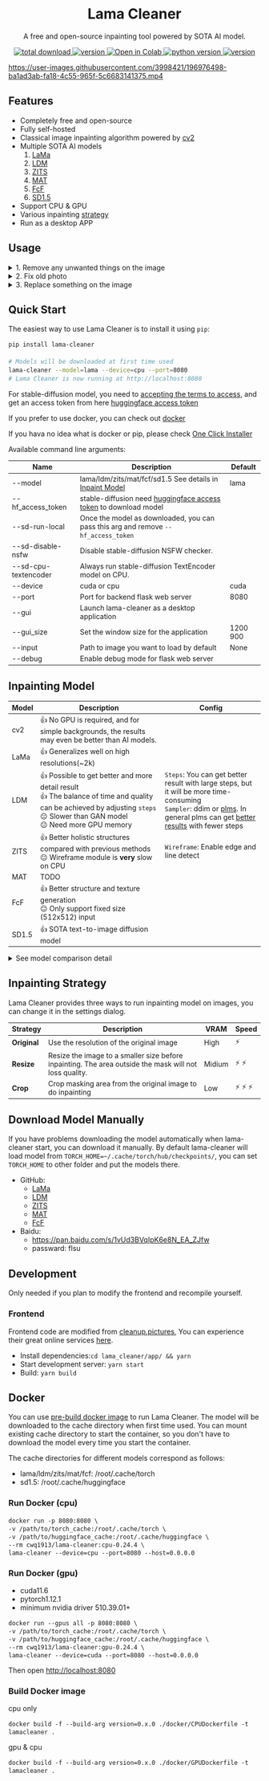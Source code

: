 <h1 align="center">Lama Cleaner</h1>
<p align="center">A free and open-source inpainting tool powered by SOTA AI model.</p>

<p align="center">
  <a href="https://github.com/Sanster/lama-cleaner">
    <img alt="total download" src="https://pepy.tech/badge/lama-cleaner" />
  </a>
  <a href="https://pypi.org/project/lama-cleaner/">
    <img alt="version" src="https://img.shields.io/pypi/v/lama-cleaner" />
  </a>
  <a href="https://colab.research.google.com/drive/1e3ZkAJxvkK3uzaTGu91N9TvI_Mahs0Wb?usp=sharing">
    <img alt="Open in Colab" src="https://colab.research.google.com/assets/colab-badge.svg" />
  </a>
  <a href="https://www.python.org/downloads/">
    <img alt="python version" src="https://img.shields.io/badge/python-3.7+-blue.svg" />
  </a>
  <a href="https://hub.docker.com/r/cwq1913/lama-cleaner">
    <img alt="version" src="https://img.shields.io/docker/pulls/cwq1913/lama-cleaner" />
  </a>
</p>

https://user-images.githubusercontent.com/3998421/196976498-ba1ad3ab-fa18-4c55-965f-5c6683141375.mp4

## Features

- Completely free and open-source
- Fully self-hosted
- Classical image inpainting algorithm powered by [cv2](https://docs.opencv.org/3.4/df/d3d/tutorial_py_inpainting.html)
- Multiple SOTA AI models
  1. [LaMa](https://github.com/saic-mdal/lama)
  1. [LDM](https://github.com/CompVis/latent-diffusion)
  1. [ZITS](https://github.com/DQiaole/ZITS_inpainting)
  1. [MAT](https://github.com/fenglinglwb/MAT)
  1. [FcF](https://github.com/SHI-Labs/FcF-Inpainting)
  1. [SD1.5](https://github.com/runwayml/stable-diffusion)
- Support CPU & GPU
- Various inpainting [strategy](#inpainting-strategy)
- Run as a desktop APP

## Usage

<details>
<summary>1. Remove any unwanted things on the image</summary>

| Usage                  | Before                                        | After                                               |
| ---------------------- | --------------------------------------------- | --------------------------------------------------- |
| Remove unwanted things | ![unwant_object2](./assets/unwant_object.jpg) | ![unwant_object2](./assets/unwant_object_clean.jpg) |
| Remove unwanted person | ![unwant_person](./assets/unwant_person.jpg)  | ![unwant_person](./assets/unwant_person_clean.jpg)  |
| Remove Text            | ![text](./assets/unwant_text.jpg)             | ![text](./assets/unwant_text_clean.jpg)             |
| Remove watermark       | ![watermark](./assets/watermark.jpg)          | ![watermark_clean](./assets/watermark_cleanup.jpg)  |

</details>

<details>
<summary>2. Fix old photo</summary>

| Usage         | Before                              | After                                           |
| ------------- | ----------------------------------- | ----------------------------------------------- |
| Fix old photo | ![oldphoto](./assets/old_photo.jpg) | ![oldphoto_clean](./assets/old_photo_clean.jpg) |

</details>

<details>
<summary>3. Replace something on the image </summary>

| Usage                  | Before                   | After                                                          |
| ---------------------- | ------------------------ | -------------------------------------------------------------- |
| Text Driven Inpainting | ![dog](./assets/dog.jpg) | Prompt: a fox sitting on a bench<br/> ![fox](./assets/fox.jpg) |

</details>

## Quick Start

The easiest way to use Lama Cleaner is to install it using `pip`:

```bash
pip install lama-cleaner

# Models will be downloaded at first time used
lama-cleaner --model=lama --device=cpu --port=8080
# Lama Cleaner is now running at http://localhost:8080
```

For stable-diffusion model, you need to [accepting the terms to access](https://huggingface.co/runwayml/stable-diffusion-inpainting), and
get an access token from here [huggingface access token](https://huggingface.co/docs/hub/security-tokens)

If you prefer to use docker, you can check out [docker](#docker)

If you hava no idea what is docker or pip, please check [One Click Installer](./scripts/README.md)

Available command line arguments:

| Name                 | Description                                                                                                         | Default  |
| -------------------- | ------------------------------------------------------------------------------------------------------------------- | -------- |
| --model              | lama/ldm/zits/mat/fcf/sd1.5 See details in [Inpaint Model](#inpainting-model)                                       | lama     |
| --hf_access_token    | stable-diffusion need [huggingface access token](https://huggingface.co/docs/hub/security-tokens) to download model |          |
| --sd-run-local       | Once the model as downloaded, you can pass this arg and remove `--hf_access_token`                                  |          |
| --sd-disable-nsfw    | Disable stable-diffusion NSFW checker.                                                                              |          |
| --sd-cpu-textencoder | Always run stable-diffusion TextEncoder model on CPU.                                                               |          |
| --device             | cuda or cpu                                                                                                         | cuda     |
| --port               | Port for backend flask web server                                                                                   | 8080     |
| --gui                | Launch lama-cleaner as a desktop application                                                                        |          |
| --gui_size           | Set the window size for the application                                                                             | 1200 900 |
| --input              | Path to image you want to load by default                                                                           | None     |
| --debug              | Enable debug mode for flask web server                                                                              |          |

## Inpainting Model

| Model | Description                                                                                                                                                                                                            | Config                                                                                                                                                                                                                                                                            |
| ----- | ---------------------------------------------------------------------------------------------------------------------------------------------------------------------------------------------------------------------- | --------------------------------------------------------------------------------------------------------------------------------------------------------------------------------------------------------------------------------------------------------------------------------- |
| cv2   | :+1: No GPU is required, and for simple backgrounds, the results may even be better than AI models.                                                                                                                    |                                                                                                                                                                                                                                                                                   |
| LaMa  | :+1: Generalizes well on high resolutions(~2k)<br/>                                                                                                                                                                    |                                                                                                                                                                                                                                                                                   |
| LDM   | :+1: Possible to get better and more detail result <br/> :+1: The balance of time and quality can be achieved by adjusting `steps` <br/> :neutral_face: Slower than GAN model<br/> :neutral_face: Need more GPU memory | `Steps`: You can get better result with large steps, but it will be more time-consuming <br/> `Sampler`: ddim or [plms](https://arxiv.org/abs/2202.09778). In general plms can get [better results](https://github.com/Sanster/lama-cleaner/releases/tag/0.13.0) with fewer steps |
| ZITS  | :+1: Better holistic structures compared with previous methods <br/> :neutral_face: Wireframe module is **very** slow on CPU                                                                                           | `Wireframe`: Enable edge and line detect                                                                                                                                                                                                                                          |
| MAT   | TODO                                                                                                                                                                                                                   |                                                                                                                                                                                                                                                                                   |
| FcF   | :+1: Better structure and texture generation <br/> :neutral_face: Only support fixed size (512x512) input                                                                                                              |                                                                                                                                                                                                                                                                                   |
| SD1.5 | :+1: SOTA text-to-image diffusion model                                                                                                                                                                                |                                                                                                                                                                                                                                                                                   |

<details>
<summary> See model comparison detail</summary>

**LaMa vs LDM**

| Original Image                                                                                                                            | LaMa                                                                                                                                                   | LDM                                                                                                                                                   |
| ----------------------------------------------------------------------------------------------------------------------------------------- | ------------------------------------------------------------------------------------------------------------------------------------------------------ | ----------------------------------------------------------------------------------------------------------------------------------------------------- |
| ![photo-1583445095369-9c651e7e5d34](https://user-images.githubusercontent.com/3998421/156923525-d6afdec3-7b98-403f-ad20-88ebc6eb8d6d.jpg) | ![photo-1583445095369-9c651e7e5d34_cleanup_lama](https://user-images.githubusercontent.com/3998421/156923620-a40cc066-fd4a-4d85-a29f-6458711d1247.png) | ![photo-1583445095369-9c651e7e5d34_cleanup_ldm](https://user-images.githubusercontent.com/3998421/156923652-0d06c8c8-33ad-4a42-a717-9c99f3268933.png) |

**LaMa vs ZITS**

| Original Image                                                                                                         | ZITS                                                                                                                       | LaMa                                                                                                                       |
| ---------------------------------------------------------------------------------------------------------------------- | -------------------------------------------------------------------------------------------------------------------------- | -------------------------------------------------------------------------------------------------------------------------- |
| ![zits_original](https://user-images.githubusercontent.com/3998421/180464918-eb13ebfb-8718-461c-9e8b-7f6d8bb7a84f.png) | ![zits_compare_zits](https://user-images.githubusercontent.com/3998421/180464914-4db722c9-047f-48fe-9bb4-916ba09eb5c6.png) | ![zits_compare_lama](https://user-images.githubusercontent.com/3998421/180464903-ffb5f770-4372-4488-ba76-4b4a8c3323f5.png) |

Image is from [ZITS](https://github.com/DQiaole/ZITS_inpainting) paper. I didn't find a good example to show the advantages of ZITS and let me know if you have a good example. There can also be possible problems with my code, if you find them, please let me know too!

**LaMa vs FcF**

| Original Image                                                                                                    | Lama                                                                                                                   | FcF                                                                                                                   |
| ----------------------------------------------------------------------------------------------------------------- | ---------------------------------------------------------------------------------------------------------------------- | --------------------------------------------------------------------------------------------------------------------- |
| ![texture](https://user-images.githubusercontent.com/3998421/188305027-a4260545-c24e-4df7-9739-ac5dc3cae879.jpeg) | ![texture_lama](https://user-images.githubusercontent.com/3998421/188305024-2064ed3e-5af4-4843-ac10-7f9da71e15f8.jpeg) | ![texture_fcf](https://user-images.githubusercontent.com/3998421/188305006-a08d2896-a65f-43d5-b9a5-ef62c3129f0c.jpeg) |

</details>

## Inpainting Strategy

Lama Cleaner provides three ways to run inpainting model on images, you can change it in the settings dialog.

| Strategy     | Description                                                                                            | VRAM   | Speed             |
| ------------ | ------------------------------------------------------------------------------------------------------ | ------ | ----------------- |
| **Original** | Use the resolution of the original image                                                               | High   | :zap:             |
| **Resize**   | Resize the image to a smaller size before inpainting. The area outside the mask will not loss quality. | Midium | :zap: :zap:       |
| **Crop**     | Crop masking area from the original image to do inpainting                                             | Low    | :zap: :zap: :zap: |

## Download Model Manually

If you have problems downloading the model automatically when lama-cleaner start,
you can download it manually. By default lama-cleaner will load model from `TORCH_HOME=~/.cache/torch/hub/checkpoints/`,
you can set `TORCH_HOME` to other folder and put the models there.

- GitHub:
  - [LaMa](https://github.com/Sanster/models/releases/tag/add_big_lama)
  - [LDM](https://github.com/Sanster/models/releases/tag/add_ldm)
  - [ZITS](https://github.com/Sanster/models/releases/tag/add_zits)
  - [MAT](https://github.com/Sanster/models/releases/tag/add_mat)
  - [FcF](https://github.com/Sanster/models/releases/tag/add_fcf)
- Baidu:
  - https://pan.baidu.com/s/1vUd3BVqIpK6e8N_EA_ZJfw
  - passward: flsu

## Development

Only needed if you plan to modify the frontend and recompile yourself.

### Frontend

Frontend code are modified from [cleanup.pictures](https://github.com/initml/cleanup.pictures), You can experience their
great online services [here](https://cleanup.pictures/).

- Install dependencies:`cd lama_cleaner/app/ && yarn`
- Start development server: `yarn start`
- Build: `yarn build`

## Docker

You can use [pre-build docker image](https://github.com/Sanster/lama-cleaner#run-docker-cpu) to run Lama Cleaner. The model will be downloaded to the cache directory when first time used.
You can mount existing cache directory to start the container,
so you don't have to download the model every time you start the container.

The cache directories for different models correspond as follows:

- lama/ldm/zits/mat/fcf: /root/.cache/torch
- sd1.5: /root/.cache/huggingface

### Run Docker (cpu)

```
docker run -p 8080:8080 \
-v /path/to/torch_cache:/root/.cache/torch \
-v /path/to/huggingface_cache:/root/.cache/huggingface \
--rm cwq1913/lama-cleaner:cpu-0.24.4 \
lama-cleaner --device=cpu --port=8080 --host=0.0.0.0
```

### Run Docker (gpu)

- cuda11.6
- pytorch1.12.1
- minimum nvidia driver 510.39.01+

```
docker run --gpus all -p 8080:8080 \
-v /path/to/torch_cache:/root/.cache/torch \
-v /path/to/huggingface_cache:/root/.cache/huggingface \
--rm cwq1913/lama-cleaner:gpu-0.24.4 \
lama-cleaner --device=cuda --port=8080 --host=0.0.0.0
```

Then open [http://localhost:8080](http://localhost:8080)

### Build Docker image

cpu only

```
docker build -f --build-arg version=0.x.0 ./docker/CPUDockerfile -t lamacleaner .
```

gpu & cpu

```
docker build -f --build-arg version=0.x.0 ./docker/GPUDockerfile -t lamacleaner .
```
